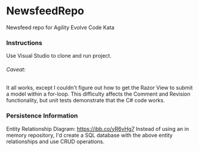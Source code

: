 # NewsfeedRepo
Newsfeed repo for Agility Evolve Code Kata

### Instructions
Use Visual Studio to clone and run project.

###### Caveat: 
It all works, except I couldn't figure out how to get the Razor View to submit a model within a for-loop.  This difficulty affects the Comment and Revision functionality, but unit tests demonstrate that the C# code works.

### Persistence Information
Entity Relationship Diagram: https://ibb.co/yR6vHg7
Instead of using an in memory repository, I'd create a SQL database with the above entity relationships and use CRUD operations.
